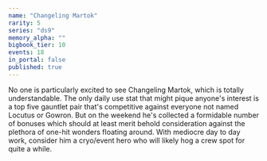```yaml
---
name: "Changeling Martok"
rarity: 5
series: "ds9"
memory_alpha: ""
bigbook_tier: 10
events: 18
in_portal: false
published: true
---
```


No one is particularly excited to see Changeling Martok, which is totally understandable. The only daily use stat that might pique anyone's interest is a top five gauntlet pair that's competitive against everyone not named Locutus or Gowron. But on the weekend he's collected a formidable number of bonuses which should at least merit behold consideration against the plethora of one-hit wonders floating around. With mediocre day to day work, consider him a cryo/event hero who will likely hog a crew spot for quite a while.
